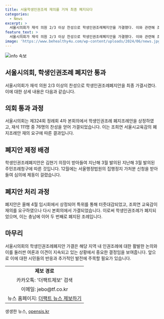 ```yaml
---
title: 서울학생인권조례 재의를 거쳐 최종 폐지되다
categories:
  - News
excerpt: >
  서울시의회가 재석 의원 2/3 이상 찬성으로 학생인권조례폐지안을 가결했다. 이와 관련해 조희연 서울시교육감의 요구에 따라 가결을 위해서는 재적 의원 과반수 출석과 2/3 이상 찬성이 필요했는데, 111명의 의원 중 76명이 찬성하여 결정됐다. 이로써 학생인권조례는 서울과 충남에 이어 두번째로 폐지된 것이다. (150자)
feature_text: >
  서울시의회가 재석 의원 2/3 이상 찬성으로 학생인권조례폐지안을 가결했다. 이와 관련해 조희연 서울시교육감의 요구에 따라 가결을 위해서는 재적 의원 과반수 출석과 2/3 이상 찬성이 필요했는데, 111명의 의원 중 76명이 찬성하여 결정됐다. 이로써 학생인권조례는 서울과 충남에 이어 두번째로 폐지된 것이다. (150자)
image: 'https://www.behealthy4u.com/wp-content/uploads/2024/06/news.jpg'
---
```


<p><img src="https://www.behealthy4u.com/wp-content/uploads/2024/06/news.jpg" alt="info 속보" /></p>

<h2 data-ke-size="size26">서울시의회, 학생인권조례 폐지안 통과</h2>

<p data-ke-size="size16">서울시의회가 재석 의원 2/3 이상의 찬성으로 학생인권조례폐지안을 최종 가결시켰다. 이에 대한 상세 내용은 다음과 같습니다.</p>

<h2 data-ke-size="size26">의회 통과 과정</h2>

<p data-ke-size="size16">서울시의회는 제324회 정례회 4차 본회의에서 학생인권조례 폐지조례안을 상정하였고, 재석 111명 중 76명의 찬성을 얻어 가결되었습니다. 이는 조희연 서울시교육감의 폐지조례안 재의 요구에 따른 결과입니다.</p>

<h2 data-ke-size="size26">폐지안 제정 배경</h2>

<p data-ke-size="size16">학생인권조례폐지안은 김현기 의장이 받아들여 지난해 3월 발의된 지난해 3월 발의된 주민조례청구에 따른 것입니다. 12월에는 서울행정법원의 집행정지 가처분 신청을 받아들여 심의에 제동이 걸렸습니다.</p>

<h2 data-ke-size="size26">폐지안 처리 과정</h2>

<p data-ke-size="size16">폐지안은 올해 4월 임시회에서 상정되어 특위를 통해 터줏대감되었고, 조희연 교육감이 재의를 요구하였으나 다시 본회의에서 가결되었습니다. 이로써 학생인권조례가 폐지되었으며, 이는 충남에 이어 두 번째로 폐지된 조례입니다.</p>

<h2 data-ke-size="size26">마무리</h2>

<p data-ke-size="size16">서울시의회의 학생인권조례폐지안 가결은 해당 지역 내 인권조례에 대한 활발한 논의와 이를 둘러싼 여론과 이견이 지속되고 있는 상황에서 중요한 결정임을 보여줍니다. 앞으로 이에 대한 시민들의 반응과 추가적인 발전에 주목할 필요가 있습니다.</p>

<table>
    <tr>
        <td style="text-align: center; height: 17px;"><b>제보 경로</b></td>
    </tr>
    <tr>
        <td style="text-align: center; height: 17px;">카카오톡: '더팩트제보' 검색</td>
    </tr>
    <tr>
        <td style="text-align: center; height: 17px;">이메일: jebo@tf.co.kr</td>
    </tr>
    <tr>
        <td style="text-align: center; height: 17px;">뉴스 홈페이지: <a href="http://talk.tf.co.kr/bbs/report/write">더팩트 뉴스 제보하기</a></td>
    </tr>
</table>
생생한 뉴스, <a href="https://opensis.kr" rel="dofollow">opensis.kr</a>


